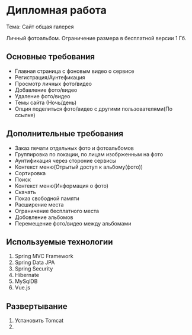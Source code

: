 # Дипломная работа

Тема: Cайт общая галерея

Личный фотоальбом. Ограничение размера в бесплатной версии 1 Гб.

## Основные требования

* Главная страница с фоновым видео о сервисе
* Регистрация/Аунтефикация 
* Просмотр личных фото/видео
* Добавление фото/видео
* Удаление фото/видео
* Темы сайта (Ночь/день)
* Опция поделиться фото/видео с другими пользователями(По ссылке)


## Дополнительные требования

* Заказ печати отдельных фото и фотоальбомов
* Группировка по локации, по лицам изобрженным на фото
* Аунтификация через стороние сервисы
* Контекст меню(Отрытый доступ к альбому(фото))
* Сортировка
* Поиск
* Контекст меню(Информация о фото)
* Скачать
* Показ свободной памяти
* Расширение места 
* Ограничение бесплатного места
* Добовление альбомов
* Перемещение фото/видео между альбомами

## Используемые технологии

1. Spring MVC Framework
2. Spring Data JPA
3. Spring Security
4. Hibernate
5. MySqlDB
6. Vue.js

## Развертывание

1. Установить Tomcat
2.




